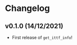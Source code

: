 # Changelog

<!--next-version-placeholder-->

## v0.1.0 (14/12/2021)

- First release of `get_ittf_info`!